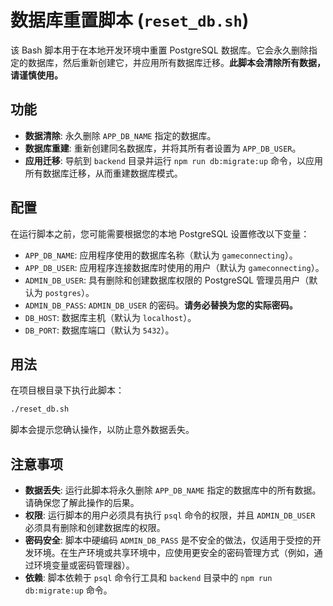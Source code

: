 # 数据库重置脚本 (`reset_db.sh`)

该 Bash 脚本用于在本地开发环境中重置 PostgreSQL 数据库。它会永久删除指定的数据库，然后重新创建它，并应用所有数据库迁移。**此脚本会清除所有数据，请谨慎使用。**

## 功能

-   **数据清除**: 永久删除 `APP_DB_NAME` 指定的数据库。
-   **数据库重建**: 重新创建同名数据库，并将其所有者设置为 `APP_DB_USER`。
-   **应用迁移**: 导航到 `backend` 目录并运行 `npm run db:migrate:up` 命令，以应用所有数据库迁移，从而重建数据库模式。

## 配置

在运行脚本之前，您可能需要根据您的本地 PostgreSQL 设置修改以下变量：

-   `APP_DB_NAME`: 应用程序使用的数据库名称（默认为 `gameconnecting`）。
-   `APP_DB_USER`: 应用程序连接数据库时使用的用户（默认为 `gameconnecting`）。
-   `ADMIN_DB_USER`: 具有删除和创建数据库权限的 PostgreSQL 管理员用户（默认为 `postgres`）。
-   `ADMIN_DB_PASS`: `ADMIN_DB_USER` 的密码。**请务必替换为您的实际密码。**
-   `DB_HOST`: 数据库主机（默认为 `localhost`）。
-   `DB_PORT`: 数据库端口（默认为 `5432`）。

## 用法

在项目根目录下执行此脚本：

```bash
./reset_db.sh
```

脚本会提示您确认操作，以防止意外数据丢失。

## 注意事项

-   **数据丢失**: 运行此脚本将永久删除 `APP_DB_NAME` 指定的数据库中的所有数据。请确保您了解此操作的后果。
-   **权限**: 运行脚本的用户必须具有执行 `psql` 命令的权限，并且 `ADMIN_DB_USER` 必须具有删除和创建数据库的权限。
-   **密码安全**: 脚本中硬编码 `ADMIN_DB_PASS` 是不安全的做法，仅适用于受控的开发环境。在生产环境或共享环境中，应使用更安全的密码管理方式（例如，通过环境变量或密码管理器）。
-   **依赖**: 脚本依赖于 `psql` 命令行工具和 `backend` 目录中的 `npm run db:migrate:up` 命令。
